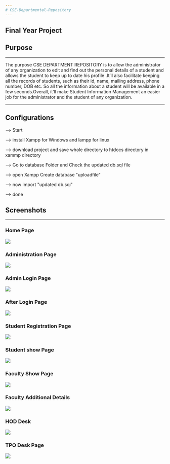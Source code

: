 ```yaml
---
# CSE-Departmental-Repository
---
```

Final Year Project 
---
## Purpose
-----------------------------------------------------------------------------------------------------------------------------------------------------------
The purpose CSE DEPARTMENT REPOSITORY is to allow the administrator of any organization to edit and find out the personal details of a student and allows the student to keep up to date his profile .It’ll also facilitate keeping all the records of students, such as their id, name, mailing address, phone number, DOB etc. So all the information about a student will be available in a few seconds.Overall, it’ll make Student Information Management an easier job for the administrator and the student of any organization.

---
## Configurations 

--> Start

--> install Xampp for Windows and lampp for linux

--> download project and save whole directory to htdocs directory in xammp directory

--> Go to database Folder and Check the updated db.sql file

--> open Xampp Create database "uploadfile"

--> now import "updated db.sql"

--> done

## Screenshots
---
### Home Page
<img src="ScreenShots/home.png">

### Administration Page
<img src="ScreenShots/admin.png">

### Admin Login Page
<img src="ScreenShots/adminlo.png">

### After Login Page
<img src="ScreenShots/afterlogin.png">

### Student Registration Page
<img src="ScreenShots/studentreg.png">

### Student show Page
<img src="ScreenShots/studentshow.png">

### Faculty Show Page
<img src="ScreenShots/facshow.png">

### Faculty Additional Details
<img src="ScreenShots/addi.png">

### HOD Desk
<img src="ScreenShots/hod.png">

### TPO Desk Page
<img src="ScreenShots/tpo.png">
